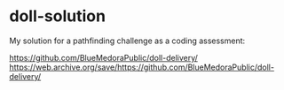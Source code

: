 # doll-solution
My solution for a pathfinding challenge as a coding assessment:

https://github.com/BlueMedoraPublic/doll-delivery/
https://web.archive.org/save/https://github.com/BlueMedoraPublic/doll-delivery/
